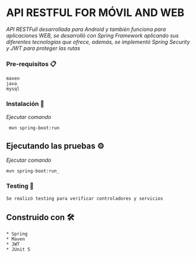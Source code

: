 # API RESTFUL FOR MÓVIL AND WEB

_API RESTFull desarrollada para Android y también funciona para aplicaciones WEB, se desarrolló con Spring Framework aplicando sus diferentes tecnologías que ofrece, además, se implementó Spring Security y JWT para proteger las rutas_

### Pre-requisitos 📋

```
maven
java
mysql
```

### Instalación 🔧

_Ejecutar comando_

```
 mvn spring-boot:run
```


## Ejecutando las pruebas ⚙️

_Ejecutar comando_

```
mvn spring-boot:run_
```

### Testing 🔩

```
Se realizó testing para verificar controladores y servicios
```


## Construido con 🛠️

```
* Spring
* Maven
* JWT
* JUnit 5
```


